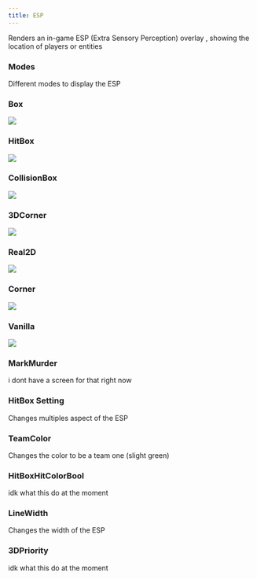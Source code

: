```yaml
---
title: ESP
---
```


Renders an in-game ESP (Extra Sensory Perception) overlay , showing the location of players or entities

### Modes

Different modes to display the ESP

### Box

<img src="https://i.imgur.com/hyoaHsS.png">

### HitBox

<img src="https://i.imgur.com/eCBr7qX.png">

### CollisionBox

<img src="https://i.imgur.com/VEu51oK.png">

### 3DCorner

<img src="https://i.imgur.com/0vODQQU.png">

### Real2D

<img src="https://i.imgur.com/JB1TNoo.png">

### Corner

<img src="https://i.imgur.com/yMwfsQ3.png">

### Vanilla

<img src="https://i.imgur.com/SRZ6Da8.png">

### MarkMurder

i dont have a screen for that right now

### HitBox Setting

Changes multiples aspect of the ESP

### TeamColor

Changes the color to be a team one (slight green)

### HitBoxHitColorBool

idk what this do at the moment

### LineWidth

Changes the width of the ESP

### 3DPriority

idk what this do at the moment